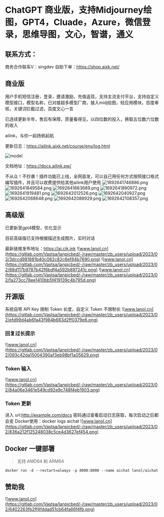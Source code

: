 # ChatGPT 商业版，支持Midjourney绘图，GPT4，Cluade，Azure，微信登录，思维导图，文心，智谱，通义


## 联系方式：
商务合作联系V：singdev
自助下单：https://shop.aixk.net/

## 商业版
用户手机短信注册，登录，邀请激励，充值返现，支持主流支付平台，支持自定义模型接口，模型名称，已对接超多模型厂商，接入midj绘图，轻应用模块，百度审核，关键词拦截过滤，百度文心一言

已连续更新半年，售后有保障，质量看得见，以四位数的投入，换取五位数六位数的收入

ailink，与你一起扬帆起航

更新日志：https://ailink.aixk.net/course/env/log.html

![model](https://m.kaka.casa/jHln9g.png)

文档地址：https://docs.ailink.pw/

不从众！不抄袭！插件功能已上线，全网首发，可以自己用任何方式按照接口格式编写插件，并且可以收费提供给其他ailink用户使用
![1692641746886.png](https://img.aixk.net/lHjpqQ.png)
![1692641849584.png](https://img.aixk.net/SMSarj.png)
![1692641863689.png](https://img.aixk.net/Fmylwu.png)
![1692641890972.png](https://img.aixk.net/Pc9nvv.png)
![1692641919481.png](https://img.aixk.net/6kW5V2.png)
![1692642012526.png](https://img.aixk.net/3ezudL.png)
![1692642040927.png](https://img.aixk.net/374V46.png)
![1692642068648.png](https://img.aixk.net/XYWipD.png)
![1692642088929.png](https://img.aixk.net/PxwwEx.png)
![1692642108357.png](https://img.aixk.net/9EBBIB.png)
## 高级版
已更新至gpt4模型，优化显示

目前高级版已支持根据描述生成图片，实时对话

最新链接发布地址：https://ai.cik.ink
![www.lanol.cn](https://gitlab.com/Vastsa/lanpicbed/-/raw/master/zb_users/upload/2023/03/3dccd981881b40c082c82c6ef84b7690.png)
![www.lanol.cn](https://gitlab.com/Vastsa/lanpicbed/-/raw/master/zb_users/upload/2023/02/88d117b9787b42f6bdf4a592b897241c.png)
![www.lanol.cn](https://gitlab.com/Vastsa/lanpicbed/-/raw/master/zb_users/upload/2023/02/fa273cc78ee1410bb5f419139c4b795d.png)

## 开源版

系统自带 API Key 限制 Token 长度，自定义 Token 不限制长
![www.lanol.cn](https://gitlab.com/Vastsa/lanpicbed/-/raw/master/zb_users/upload/2023/02/efd99d4ab6fa43f984b683d2ff0379e6.png)

### 回复过长提示
![www.lanol.cn](https://gitlab.com/Vastsa/lanpicbed/-/raw/master/zb_users/upload/2023/02/093c42da15004390af3eb98bf1a05629.png)

### Token 输入
![www.lanol.cn](https://gitlab.com/Vastsa/lanpicbed/-/raw/master/zb_users/upload/2023/02/84a06e3461e549cd92e9c748f4eb1903.png)

### Token 更新

进入 url:http://example.com/docs
密码通过查看启动日志获取，每次启动之后都会变
Docker使用：docker logs aichat
![www.lanol.cn](https://gitlab.com/Vastsa/lanpicbed/-/raw/master/zb_users/upload/2023/02/836a212f125248038c5ce4d3627ef454.png)

## Docker 一键部署

> 支持 AMD64 和 ARM64

```shell
docker run -d --restart=always -p 8000:8000 --name aichat lanol/aichat
```

## 赞助我

![www.lanol.cn](https://gitlab.com/Vastsa/lanpicbed/-/raw/master/zb_users/upload/2023/02/6402263fb2ff4fddad51cb64fa66f4fb.png)
